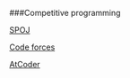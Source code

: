 ###Competitive programming

[SPOJ](https://pl.spoj.com/users/sgrcn/)

[Code forces](https://codeforces.com/profile/aleksy)

[AtCoder](https://atcoder.jp/users/aleksy)
